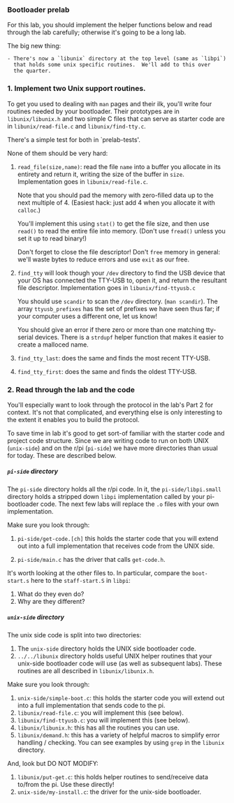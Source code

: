 ### Bootloader prelab

For this lab, you should implement the helper functions below and read
through the lab carefully; otherwise it's going to be a long lab.

The big new thing:

    - There's now a `libunix` directory at the top level (same as `libpi`)
      that holds some unix specific routines.  We'll add to this over
      the quarter.

### 1. Implement two Unix support routines.

To get you used to dealing with `man` pages and their ilk, you'll
write four routines needed by your bootloader.  Their prototypes are in
`libunix/libunix.h` and two simple C files that can serve as starter
code are in `libunix/read-file.c` and `libunix/find-tty.c`.

There's a simple test for both in `prelab-tests'.

None of them should be very hard:

  1. `read_file(size,name)`: read the file `name` into a buffer you
     allocate in its entirety and return it, writing the size of the
     buffer in `size`.  Implementation goes in `libunix/read-file.c`.

     Note that you should pad the memory with zero-filled data up
     to the next multiple of 4.  (Easiest hack: just add 4 when you
     allocate it with `calloc`.)

     You'll implement this using `stat()` to get the file size,
     and then use `read()` to read the entire file into memory.
     (Don't use `fread()` unless you set it up to read binary!)

     Don't forget to close the file descriptor!  Don't `free` memory
     in general: we'll waste bytes to reduce errors and use `exit`
     as our free.

  2. `find_tty` will look though your `/dev` directory to find the
     USB device that your OS has connected the TTY-USB to, open it,
     and return the resultant file descriptor.  Implementation goes in
     `libunix/find-ttyusb.c`

     You should use `scandir` to scan the `/dev` directory.  (`man
     scandir`).  The array `ttyusb_prefixes` has the set of prefixes
     we have seen thus far; if your computer uses a different one,
     let us know!

     You should give an error if there zero or more than one matching
     tty-serial devices.  There is a `strdupf` helper function that makes
     it easier to create a malloced name.

  3. `find_tty_last`: does the same and finds the most recent TTY-USB.
  4.  `find_tty_first`: does the same and finds the oldest TTY-USB.

### 2. Read through the lab and the code

You'll especially want to look through the protocol in the lab's Part
2 for context.  It's not that complicated, and everything else is only
interesting to the extent it enables you to build the protocol.

To save time in lab it's good to get sort-of familiar with the starter
code and project code structure.  Since we are writing code to run on both
UNIX (`unix-side`) and on the r/pi (`pi-side`) we have more directories
than usual for today.  These are described below.

##### `pi-side` directory

The `pi-side` directory holds all the r/pi code.   In it, the
`pi-side/libpi.small` directory holds a stripped down `libpi`
implementation called by your pi-bootloader code.  The next few labs
will replace the `.o` files with your own implementation.

Make sure you look through:

  1. `pi-side/get-code.[ch]` this holds the starter code that you will extend out
       into a full implementation that receives code from the UNIX side.  

  2. `pi-side/main.c` has the driver that calls `get-code.h`.

It's worth looking at the other files to.  In particular, compare the `boot-start.s` 
here to the `staff-start.S` in `libpi`:
   1. What do they even do?
   2. Why are they different?

##### `unix-side` directory

The unix side code is split into two directories:
   1. The `unix-side` directory holds the UNIX side
      bootloader code.  
   2. `../../libunix` directory holds useful UNIX helper
      routines that your unix-side bootloader code will use (as
      well as subsequent labs).  These routines are all described in
      `libunix/libunix.h`.

Make sure you look through:
  1. `unix-side/simple-boot.c`: this holds the starter code you will extend
     out into a full implementation that sends code to the pi.
  2. `libunix/read-file.c`: you will implement this (see below).
  3. `libunix/find-ttyusb.c`: you will implement this (see below).
  4. `libunix/libunix.h`: this has all the routines you can use.
  5. `libunix/demand.h`: this has a variety of helpful macros to simplify
     error handling / checking.  You can see examples by using `grep` in
     the `libunix` directory.

And, look but DO NOT MODIFY:
  1. `libunix/put-get.c`: this holds helper routines to send/receive data
     to/from the pi.   Use these directly!
  2. `unix-side/my-install.c`: the driver for the unix-side bootloader.
